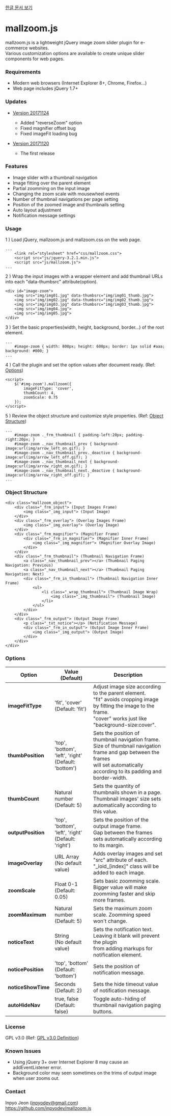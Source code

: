 [한글 문서 보기](README.md)

# mallzoom.js

mallzoom.js is a lightweight jQuery image zoom slider plugin for e-commerce websites.<br>Various customization options are available to create unique slider components for web pages.

### Requirements

- Modern web browsers (Internet Explorer 8+, Chrome, Firefox...)
- Web page includes jQuery 1.7+

### Updates

+ [Version 20171124](https://github.com/inpyodev/mallzoom.js/blob/master/release)
  - Added "reverseZoom" option
  - Fixed magnifier offset bug
  - Fixed imageFit loading bug
 
+ [Version 20171120](https://github.com/inpyodev/mallzoom.js/blob/master/release)
  - The first release

### Features

- Image slider with a thumbnail navigation
- Image fitting over the parent element
- Partial zoomming on the input image
- Changing the zoom scale with mousewheel events
- Number of thumbnail navigations per page setting
- Position of the zoomed image and thumbnails setting
- Auto layout adjustment
- Notification message settings

### Usage

1 ) Load jQuery, mallzoom.js and mallzoom.css on the web page.

<pre>
<code>...
    &lt;link rel="stylesheet" href="css/mallzoom.css"&gt;
    &lt;script src="js/jquery-3.2.1.min.js"&gt;
    &lt;script src="js/mallzoom.js"&gt;
...</code>
</pre>

2 ) Wrap the input images with a wrapper element and add thumbnail URLs into each "data-thumbsrc" attribute(option).

<pre>
<code>&lt;div id="image-zoom"&gt;
    &lt;img src="img/img01.jpg" data-thumbsrc="img/img01_thumb.jpg"&gt;
    &lt;img src="img/img02.jpg" data-thumbsrc="img/img02_thumb.jpg"&gt;
    &lt;img src="img/img03.jpg" data-thumbsrc="img/img03_thumb.jpg"&gt;
    &lt;img src="img/img04.jpg"&gt;
    &lt;img src="img/img05.jpg"&gt;
&lt;/div&gt;</code>
</pre>

3 ) Set the basic properties(width, height, background, border...) of the root element.

<pre>
<code>...
    #image-zoom { width: 800px; height: 600px; border: 1px solid #aaa; background: #000; }
...</code>
</pre>

4 ) Call the plugin and set the option values after document ready. (Ref: [Options](#options))

<pre>
<code>&lt;script&gt;
    $('#img-zoom').mallzoom({
        imageFitType: 'cover',
        thumbCount: 4,
        zoomScale: 0.75
    });
&lt;/script&gt;</code>
</pre>

5 ) Review the object structure and customize style properties. (Ref: [Object Structure](#structure))

<pre>
<code>...
    #image-zoom ._frm_thumbnail { padding-left:20px; padding-right:20px; }
    #image-zoom ._nav_thumbnail_prev { background-image:url(img/arrow_left_on.gif); }
    #image-zoom ._nav_thumbnail_prev._deactive { background-image:url(img/arrow_left_off.gif); }
    #image-zoom ._nav_thumbnail_next { background-image:url(img/arrow_right_on.gif); }
    #image-zoom ._nav_thumbnail_next._deactive { background-image:url(img/arrow_right_off.gif); }
...</code>
</pre>

<a name="structure"></a>
### Object Structure

<pre>
<code>&lt;div class="mallzoom_object"&gt;
    &lt;div class="_frm_input"&gt; (Input Images Frame)
        &lt;img class="_img_input"&gt; (Input Image)
    &lt;/div&gt;
    &lt;div class="_frm_overlay"&gt; (Overlay Images Frame)
        &lt;img class="_img_overlay"&gt; (Overlay Image)
    &lt;/div&gt;
    &lt;div class="_frm_magnifier"&gt; (Magnifier Frame)
        &lt;div class="_frm_in_magnifier"&gt; (Magnifier Inner Frame)
            &lt;img class="_img_magnifier"&gt; (Magnifier Overlay Image)
        &lt;/div&gt;
    &lt;/div&gt;
    &lt;div class="_frm_thumbnail"&gt; (Thumbnail Navigation Frame)
        &lt;a class="_nav_thumbnail_prev"&gt;&lt;/a&gt; (Thumbnail Paging Navigation: Previous)
        &lt;a class="_nav_thumbnail_next"&gt;&lt;/a&gt; (Thumbnail Paging Navigation: Next)
        &lt;div class="_frm_in_thumbnail"&gt; (Thumbnail Navigation Inner Frame)
            &lt;ul&gt;
                &lt;li class="_wrap_thumbnail"&gt; (Thumbnail Image Wrap)
                    &lt;img class="_img_thumbnail"&gt; (Thumbnail Image)
                &lt;/li&gt;
            &lt;/ul&gt;
        &lt;/div&gt;
    &lt;/div&gt;
    &lt;div class="_frm_output"&gt; (Output Image Frame)
        &lt;p class="_txt_notice"&gt;&lt;/p&gt; (Notification Message)
        &lt;div class="_frm_in_output"&gt; (Output Image Inner Frame)
            &lt;img class="_img_output"&gt; (Output Image)
        &lt;/div&gt;
    &lt;/div&gt;
&lt;/div&gt;</code>
</pre>

<a name="options"></a>
### Options

Option|Value (Default)|Description
--|--|---
**imageFitType**|'fit', 'cover'<br>(Default: 'fit')|Adjust image size according to the parent element.<br>"fit" avoids cropping image by fitting the image to the frame.<br>"cover" works just like "background-size:cover".
**thumbPosition**|'top', 'bottom', 'left', 'right'<br>(Default: 'bottom')|Sets the position of thumbnail navigation frame.<br>Size of thumbnail navigation frame and gap between the frames<br>will set automatically according to its padding and border-width.
**thumbCount**|Natural number<br>(Default: 5)| Sets the quantity of thumbnails shown in a page.<br>Thumbnail images' size sets automatically according to this value.
**outputPosition**|'top', 'bottom', 'left', 'right'<br>(Default: 'right')|Sets the position of the output image frame.<br>Gap between the frames sets automatically according to its margin.
**imageOverlay**|URL Array<br>(No default value)|Adds overlay images and set "src" attribute of each.<br>"\_ioid\_[index]" class will be added to each image.
**zoomScale**|Float 0-1<br>(Default: 0.05)|Sets basic zoomming scale.<br>Bigger value will make zoomming faster and skip more frames.
**zoomMaximum**|Natural number<br>(Default: 5)|Sets the maximum zoom scale. Zoomming speed won't change.
**noticeText**|String<br>(No default value)|Sets the notification text. Leaving it blank will prevent the plugin<br>from adding markups for notification element.
**noticePosition**|'top', 'bottom'<br>(Default: 'bottom')|Sets the position of notification message.
**noticeShowTime**|Seconds<br>(Default: 2)|Sets the hide timeout value of notification message.
**autoHideNav**|true, false<br>(Default: false)|Toggle auto-hiding of thumbnail navigation paging buttons.

### License

GPL v3.0 (Ref: [GPL v3.0 Definition](https://opensource.org/licenses/gpl-3.0.html))

### Known Issues

- Using jQuery 3+ over Internet Explorer 8 may cause an addEventListener error.
- Background color may seen sometimes on the trims of output image when user zooms out.

### Contact

Inpyo Jeon (inpyodev@gmail.com)<br>https://github.com/inpyodev/mallzoom.js